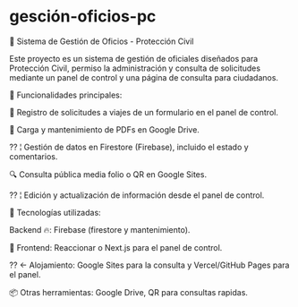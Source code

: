# gesción-oficios-pc
📌 Sistema de Gestión de Oficios - Protección Civil

Este proyecto es un sistema de gestión de oficiales diseñados para Protección Civil, permiso la administración y consulta de solicitudes mediante un panel de control y una página de consulta para ciudadanos.

🔹 Funcionalidades principales:

📄 Registro de solicitudes a viajes de un formulario en el panel de control.

📂 Carga y mantenimiento de PDFs en Google Drive.

 ?? ¦ Gestión de datos en Firestore (Firebase), incluido el estado y comentarios.

🔍 Consulta pública media folio o QR en Google Sites.

 ?? ¦ Edición y actualización de información desde el panel de control.

🔹 Tecnologías utilizadas:

Backend 🔥: Firebase (firestore y mantenimiento).

🎨 Frontend: Reaccionar o Next.js para el panel de control.

 ?? ← Alojamiento: Google Sites para la consulta y Vercel/GitHub Pages para el panel.

📦 Otras herramientas: Google Drive, QR para consultas rapidas.
